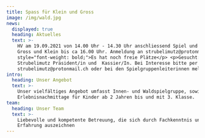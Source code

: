 ```yaml
---
title: Spass für Klein und Gross
image: /img/wald.jpg
news:
  displayed: true
  heading: Aktuelles
  text: >-
    HV am 19.09.2021 von 14.00 Uhr - 14.30 Uhr anschliessend Spiel und Spass für
    Gross und Klein bis ca 16.00 Uhr. Anmeldung an strubelimutz@protonmail.ch<p
    style="font-weight: bold;">Es hat noch freie Plätze</p> <p>Gesucht:
    Strubelimutz Präsident/in und  Kassier/In. Bei Interesse bitte per E-Mail an
    strubelimutz@protonmail.ch oder bei den Spielgruppenleiterinnen melden</p>
intro:
  heading: Unser Angebot
  text: >-
    Unser vielfältiges Angebot umfasst Innen- und Waldspielgruppe, sowie
    Erlebnisnachmittage für Kinder ab 2 Jahren bis und mit 3. Klasse.
team:
  heading: Unser Team
  text: >-
    Liebevolle und kompetente Betreuung, die sich durch Fachkenntnis und
    Erfahrung auszeichnen
---
```


